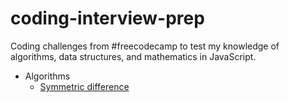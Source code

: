 # coding-interview-prep
Coding challenges from #freecodecamp to test my knowledge of algorithms, data structures, and mathematics in JavaScript.

* Algorithms
  - [Symmetric difference]('https://github.com/m1ckc3b/coding-interview-prep/blob/master/algorithms/symmetricDiff.js')
  <!-- - Inventory update
  - No repeat
  - Pairwise
  - Bubble sort
  - Selection sort
* Data Structures
  - x
* Projects
  - x
* Rosetta
  - x
* Euler
  - x -->
